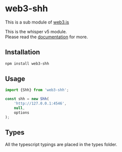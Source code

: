 # web3-shh

This is a sub module of [web3.js][repo]

This is the whisper v5 module.   
Please read the [documentation][docs] for more.

## Installation

```bash
npm install web3-shh
```

## Usage

```js
import {Shh} from 'web3-shh';

const shh = new Shh(
    'http://127.0.0.1:4546',
    null,
    options
);
```

## Types 

All the typescript typings are placed in the types folder. 

[docs]: http://web3js.readthedocs.io/en/1.0/
[repo]: https://github.com/ethereum/web3.js

